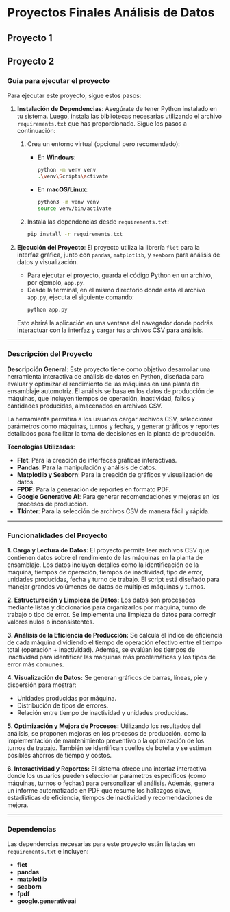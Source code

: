 # Proyectos Finales Análisis de Datos

## Proyecto 1

## Proyecto 2

### Guía para ejecutar el proyecto

Para ejecutar este proyecto, sigue estos pasos:

1. **Instalación de Dependencias**:
   Asegúrate de tener Python instalado en tu sistema. Luego, instala las bibliotecas necesarias utilizando el archivo `requirements.txt` que has proporcionado. Sigue los pasos a continuación:

   1. Crea un entorno virtual (opcional pero recomendado):
      - En **Windows**:
        ```bash
        python -m venv venv
        .\venv\Scripts\activate
        ```
      - En **macOS/Linux**:
        ```bash
        python3 -m venv venv
        source venv/bin/activate
        ```

   2. Instala las dependencias desde `requirements.txt`:
      ```bash
      pip install -r requirements.txt
      ```

2. **Ejecución del Proyecto**:
   El proyecto utiliza la librería `flet` para la interfaz gráfica, junto con `pandas`, `matplotlib`, y `seaborn` para análisis de datos y visualización.

   - Para ejecutar el proyecto, guarda el código Python en un archivo, por ejemplo, `app.py`.
   - Desde la terminal, en el mismo directorio donde está el archivo `app.py`, ejecuta el siguiente comando:
     ```bash
     python app.py
     ```

   Esto abrirá la aplicación en una ventana del navegador donde podrás interactuar con la interfaz y cargar tus archivos CSV para análisis.

---

### Descripción del Proyecto

**Descripción General**:
Este proyecto tiene como objetivo desarrollar una herramienta interactiva de análisis de datos en Python, diseñada para evaluar y optimizar el rendimiento de las máquinas en una planta de ensamblaje automotriz. El análisis se basa en los datos de producción de máquinas, que incluyen tiempos de operación, inactividad, fallos y cantidades producidas, almacenados en archivos CSV.

La herramienta permitirá a los usuarios cargar archivos CSV, seleccionar parámetros como máquinas, turnos y fechas, y generar gráficos y reportes detallados para facilitar la toma de decisiones en la planta de producción.

**Tecnologías Utilizadas**:
- **Flet**: Para la creación de interfaces gráficas interactivas.
- **Pandas**: Para la manipulación y análisis de datos.
- **Matplotlib y Seaborn**: Para la creación de gráficos y visualización de datos.
- **FPDF**: Para la generación de reportes en formato PDF.
- **Google Generative AI**: Para generar recomendaciones y mejoras en los procesos de producción.
- **Tkinter**: Para la selección de archivos CSV de manera fácil y rápida.

---

### Funcionalidades del Proyecto

**1. Carga y Lectura de Datos:**
El proyecto permite leer archivos CSV que contienen datos sobre el rendimiento de las máquinas en la planta de ensamblaje. Los datos incluyen detalles como la identificación de la máquina, tiempos de operación, tiempos de inactividad, tipo de error, unidades producidas, fecha y turno de trabajo. El script está diseñado para manejar grandes volúmenes de datos de múltiples máquinas y turnos.

**2. Estructuración y Limpieza de Datos:**
Los datos son procesados mediante listas y diccionarios para organizarlos por máquina, turno de trabajo o tipo de error. Se implementa una limpieza de datos para corregir valores nulos o inconsistentes.

**3. Análisis de la Eficiencia de Producción:**
Se calcula el índice de eficiencia de cada máquina dividiendo el tiempo de operación efectivo entre el tiempo total (operación + inactividad). Además, se evalúan los tiempos de inactividad para identificar las máquinas más problemáticas y los tipos de error más comunes.

**4. Visualización de Datos:**
Se generan gráficos de barras, líneas, pie y dispersión para mostrar:
- Unidades producidas por máquina.
- Distribución de tipos de errores.
- Relación entre tiempo de inactividad y unidades producidas.

**5. Optimización y Mejora de Procesos:**
Utilizando los resultados del análisis, se proponen mejoras en los procesos de producción, como la implementación de mantenimiento preventivo o la optimización de los turnos de trabajo. También se identifican cuellos de botella y se estiman posibles ahorros de tiempo y costos.

**6. Interactividad y Reportes:**
El sistema ofrece una interfaz interactiva donde los usuarios pueden seleccionar parámetros específicos (como máquinas, turnos o fechas) para personalizar el análisis. Además, genera un informe automatizado en PDF que resume los hallazgos clave, estadísticas de eficiencia, tiempos de inactividad y recomendaciones de mejora.

---

### Dependencias

Las dependencias necesarias para este proyecto están listadas en `requirements.txt` e incluyen:

- **flet**
- **pandas**
- **matplotlib**
- **seaborn**
- **fpdf**
- **google.generativeai**

